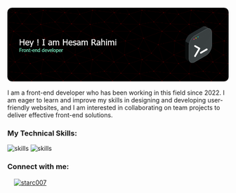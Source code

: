 ![Header](./github-header.png)

<p align="start">I am a front-end developer who has been working in this field since 2022. I am eager to learn and improve my skills in designing and developing user-friendly websites, and I am interested in collaborating on team projects to deliver effective front-end solutions.</p>

<h3 align="left">My Technical Skills:</h3>
  <img alt="skills" src="https://skillicons.dev/icons?i=js,react,nextjs,ts,redux,git,tailwind,bootstrap,materialui" />
  <img alt="skills" src="https://skillicons.dev/icons?i=vite,css,html,git,github,postman,vscode" />

<h3 align="left">Connect with me:</h3>
<p align="left" style="display: flex; align-items:center">
<a href="https://linkedin.com/in/starc007" target="blank" style="margin-left:15px"><img align="center" src="https://raw.githubusercontent.com/rahuldkjain/github-profile-readme-generator/master/src/images/icons/Social/linked-in-alt.svg" alt="starc007" height="30" width="30" /></a>
